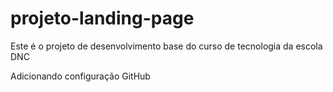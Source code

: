 # projeto-landing-page
Este é o projeto de desenvolvimento base do curso de tecnologia da escola DNC

Adicionando configuração GitHub